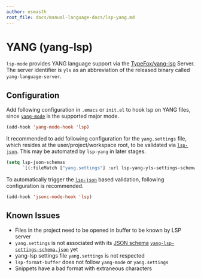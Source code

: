 ```yaml
---
author: esmasth
root_file: docs/manual-language-docs/lsp-yang.md
---
```

# YANG (yang-lsp)

`lsp-mode` provides YANG language support via the [TypeFox/yang-lsp][1] Server.
The server identifier is `yls` as an abbreviation of the released binary called
`yang-language-server`.

## Configuration

Add following configuration in `.emacs` or `init.el` to hook lsp on YANG files,
since [`yang-mode`][2] is the supported major mode.

```lisp
(add-hook 'yang-mode-hook 'lsp)
```

It recommended to add following configuration for the `yang.settings` file,
which resides at the user/project/workspace root, to be validated via
[`lsp-json`][5]. This may be automated by `lsp-yang` in later stages.

```lisp
(setq lsp-json-schemas
      `[(:fileMatch ["yang.settings"] :url lsp-yang-yls-settings-schema-url)])
```

To automatically trigger the [`lsp-json`][5] based validation, following
configuration is recommended.

```lisp
(add-hook 'jsonc-mode-hook 'lsp)
```

## Known Issues

* Files in the project need to be opened in buffer to be known by LSP server
* `yang.settings` is not associated with its [JSON schema][3]
  [`yang-lsp-settings-schema.json`][4] yet
* yang-lsp settings file `yang.settings` is not respected
* `lsp-format-buffer` does not follow `yang-mode` or `yang.settings`
* Snippets have a bad format with extraneous characters

[1]: https://github.com/TypeFox/yang-lsp
[2]: https://github.com/mbj4668/yang-mode
[3]: https://json-schema.org/
[4]: https://raw.githubusercontent.com/TypeFox/yang-lsp/v0.7.6/schema/yang-lsp-settings-schema.json
[5]: https://emacs-lsp.github.io/lsp-mode/page/lsp-json/
